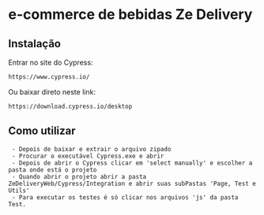 # e-commerce de bebidas Ze Delivery

## Instalação

Entrar no site do Cypress:

```bash
https://www.cypress.io/
```

Ou baixar direto neste link:

```bash
https://download.cypress.io/desktop
```
## Como utilizar

```
 - Depois de baixar e extrair o arquivo zipado
 - Procurar o executável Cypress.exe e abrir
 - Depois de abrir o Cypress clicar em 'select manually' e escolher a pasta onde está o projeto
 - Quando abrir o projeto abrir a pasta ZeDeliveryWeb/Cypress/Integration e abrir suas subPastas 'Page, Test e Utils'
 - Para executar os testes é só clicar nos arquivos 'js' da pasta Test. 
```
